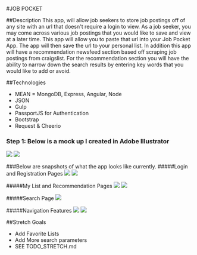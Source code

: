 #JOB POCKET

##Description
This app, will allow job seekers to store job postings off of any site with an url that doesn't require a login to view. As a job seeker, you may come across various job postings that you would like to save and view at a later time. This app will allow you to paste that url into your Job Pocket App. The app will then save the url to your personal list. In addition this app will have a recommendation newsfeed section based off scraping job postings from craigslist. For the recommendation section you will have the ability to narrow down the search results by entering key words that you would like to add or avoid.

##Technologies
- MEAN = MongoDB, Express, Angular, Node
- JSON
- Gulp
- PassportJS for Authentication
- Bootstrap
- Request & Cheerio

### Step 1: Below is a mock up I created in Adobe Illustrator
![](client/images/job_pocket_2_side.png)
![](client/images/Job_Pocket_strip.png)

###Below are snapshots of what the app looks like currently.
#####Login and Registration Pages
![](/client/images/login.png) ![](/client/images/register.png)

#####My List and Recommendation Pages
![](/client/images/myList.png) ![](/client/images/feed.png)

#####Search Page
![](/client/images/search.png)

#####Navigation Features
![](/client/images/nav.png) ![](/client/images/searchBar.png)


##Stretch Goals
- Add Favorite Lists
- Add More search parameters
- SEE TODO_STRETCH.md
